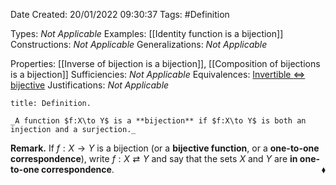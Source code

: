 <div class="topSpace"></div>

Date Created: 20/01/2022 09:30:37
Tags: #Definition

Types: _Not Applicable_
Examples: [[Identity function is a bijection]] 
Constructions: _Not Applicable_
Generalizations: _Not Applicable_

Properties: [[Inverse of bijection is a bijection]], [[Composition of bijections is a bijection]]
Sufficiencies: _Not Applicable_
Equivalences: [Invertible $\Leftrightarrow$ bijective](Invertible%20iff%20bijective.md)
Justifications: _Not Applicable_

``` ad-Definition
title: Definition.

_A function $f:X\to Y$ is a **bijection** if $f:X\to Y$ is both an injection and a surjection._

```

**Remark.** If $f:X\to Y$ is a bijection (or a **bijective function**, or a **one-to-one correspondence**), write $f:X\rightleftarrows Y$ and say that the sets $X$ and $Y$ are **in one-to-one correspondence**.<span style="float:right;">$\blacklozenge$</span>
